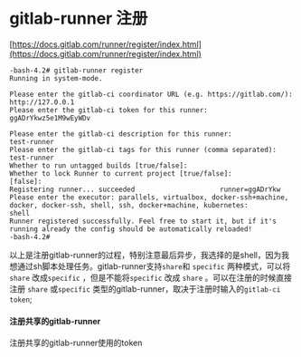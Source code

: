 # gitlab-runner 注册

[https://docs.gitlab.com/runner/register/index.html](https://docs.gitlab.com/runner/register/index.html)

```
-bash-4.2# gitlab-runner register
Running in system-mode.                            

Please enter the gitlab-ci coordinator URL (e.g. https://gitlab.com/):
http://127.0.0.1
Please enter the gitlab-ci token for this runner:
ggADrYkwz5e1M9wEyWDv

Please enter the gitlab-ci description for this runner:
test-runner
Please enter the gitlab-ci tags for this runner (comma separated):
test-runner
Whether to run untagged builds [true/false]:
Whether to lock Runner to current project [true/false]:
[false]: 
Registering runner... succeeded                     runner=ggADrYkw
Please enter the executor: parallels, virtualbox, docker-ssh+machine, docker, docker-ssh, shell, ssh, docker+machine, kubernetes:
shell
Runner registered successfully. Feel free to start it, but if it's running already the config should be automatically reloaded! 
-bash-4.2#
```

以上是注册gitlab-runner的过程，特别注意最后异步，我选择的是shell，因为我想通过sh脚本处理任务。gitlab-runner支持`share`和 `specific` 两种模式，可以将`share` 改成`specific` ，但是不能将`specific` 改成 `share` 。可以在注册的时候直接注册 `share` 或`specific` 类型的gitlab-runner，取决于注册时输入的`gitlab-ci token`;

#### 注册共享的gitlab-runner

注册共享的gitlab-runner使用的token

